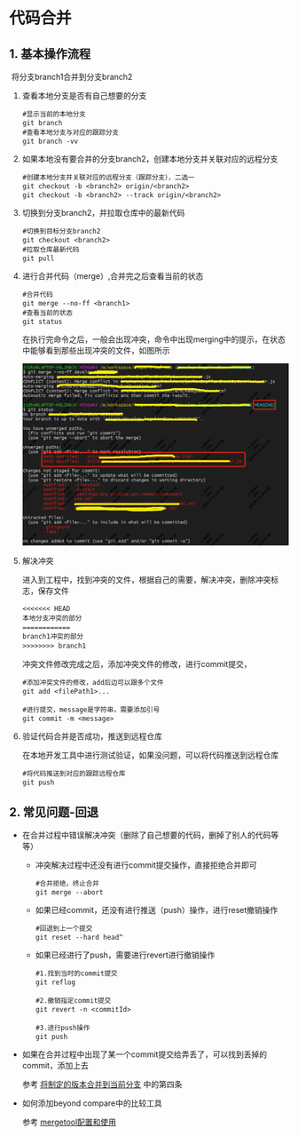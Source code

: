 # 代码合并

## 1. 基本操作流程

​	将分支branch1合并到分支branch2

1. 查看本地分支是否有自己想要的分支

   ```shell
   #显示当前的本地分支
   git branch
   #查看本地分支与对应的跟踪分支
   git branch -vv
   
   ```
   
2. 如果本地没有要合并的分支branch2，创建本地分支并关联对应的远程分支

   ```shell
   #创建本地分支并关联对应的远程分支（跟踪分支），二选一
   git checkout -b <branch2> origin/<branch2>
   git checkout -b <branch2> --track origin/<branch2>
   ```
   
3. 切换到分支branch2，并拉取仓库中的最新代码

   ```shell
   #切换到目标分支branch2
   git checkout <branch2>
   #拉取仓库最新代码
   git pull
   ```
   
4. 进行合并代码（merge）,合并完之后查看当前的状态
   
   ```shell
   #合并代码
   git merge --no-ff <branch1>
   #查看当前的状态
   git status
   ```
   
   在执行完命令之后，一般会出现冲突，命令中出现merging中的提示，在状态中能够看到那些出现冲突的文件，如图所示
   
   ![image-20210115145246165](../../../image/image-20210115145246165.png)


5. 解决冲突

   进入到工程中，找到冲突的文件，根据自己的需要，解决冲突，删除冲突标志，保存文件

   ```reStructuredText
   <<<<<<< HEAD
   本地分支冲突的部分
   ============
   branch1冲突的部分
   >>>>>>>> branch1
   ```

   冲突文件修改完成之后，添加冲突文件的修改，进行commit提交，

   ```shell
   #添加冲突文件的修改，add后边可以跟多个文件
   git add <filePath1>...
   
   #进行提交，message是字符串，需要添加引号
   git commit -m <message>
   
   ```
   
6. 验证代码合并是否成功，推送到远程仓库
   
   在本地开发工具中进行测试验证，如果没问题，可以将代码推送到远程仓库
   
   ```shell
   #将代码推送到对应的跟踪远程仓库
   git push
   ```
   
   

## 2. 常见问题-回退

- 在合并过程中错误解决冲突（删除了自己想要的代码，删掉了别人的代码等等）

  - 冲突解决过程中还没有进行commit提交操作，直接拒绝合并即可

    ```shell
    #合并拒绝，终止合并
    git merge --abort
    ```
    
  - 如果已经commit，还没有进行推送（push）操作，进行reset撤销操作
  
    ```shell
    #回退到上一个提交
    git reset --hard head^
    ```
    
  - 如果已经进行了push，需要进行revert进行撤销操作
  
    ```shell
    #1.找到当时的commit提交
    git reflog
    
    #2.撤销指定commit提交
    git revert -n <commitId>
    
    #3.进行push操作
    git push
    ```
  
 - 如果在合并过程中出现了某一个commit提交给弄丢了，可以找到丢掉的commit，添加上去

   参考 [将制定的版本合并到当前分支](https://github.com/jz03/myRpository/blob/master/git%E7%9B%B8%E5%85%B3/git%E9%97%AE%E9%A2%98%E8%AE%B0%E5%BD%95.md) 中的第四条

- 如何添加beyond compare中的比较工具

  参考 [mergetool配置和使用](https://github.com/jz03/myRpository/blob/master/git%E7%9B%B8%E5%85%B3/mergetool%E9%85%8D%E7%BD%AE%E5%92%8C%E4%BD%BF%E7%94%A8.md)

  

